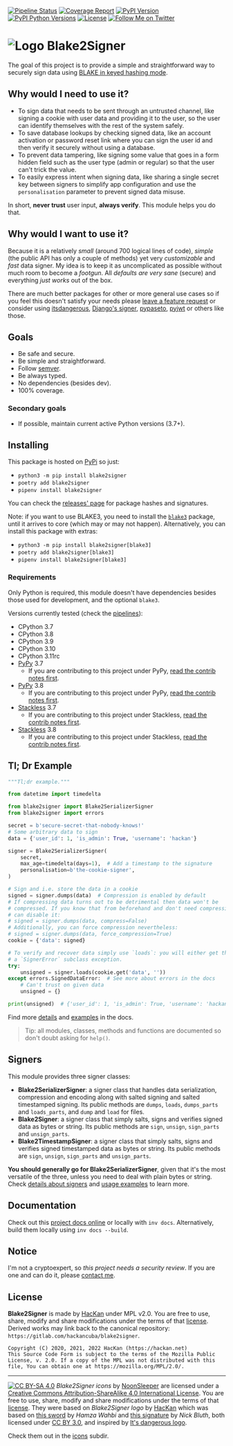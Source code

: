 [![Pipeline Status](https://img.shields.io/gitlab/pipeline/hackancuba/blake2signer/develop?style=plastic)](https://gitlab.com/hackancuba/blake2signer/-/pipelines?page=1&scope=all&ref=develop)
[![Coverage Report](https://img.shields.io/gitlab/coverage/hackancuba/blake2signer/develop?style=plastic)](https://gitlab.com/hackancuba/blake2signer/-/commits/develop)
[![PyPI Version](https://img.shields.io/pypi/v/blake2signer?color=light%20green&style=plastic)](https://pypi.org/project/blake2signer)
[![PyPI Python Versions](https://img.shields.io/pypi/pyversions/blake2signer?color=light%20green&style=plastic)](https://pypi.org/project/blake2signer)
[![License](https://img.shields.io/pypi/l/blake2signer?color=light%20green&style=plastic)](https://gitlab.com/hackancuba/blake2signer/-/blob/main/LICENSE)
[![Follow Me on Twitter](https://img.shields.io/twitter/follow/hackancuba?color=light%20green&style=plastic)](https://twitter.com/hackancuba)

# ![Logo](https://assets.gitlab-static.net/uploads/-/system/project/avatar/21560006/icon_d_dark.png?width=40) Blake2Signer

The goal of this project is to provide a simple and straightforward way to securely sign data using [BLAKE in keyed hashing mode](https://docs.python.org/3/library/hashlib.html#keyed-hashing).

## Why would I need to use it?

* To sign data that needs to be sent through an untrusted channel, like signing a cookie with user data and providing it to the user, so the user can identify themselves with the rest of the system safely.
* To save database lookups by checking signed data, like an account activation or password reset link where you can sign the user id and then verify it securely without using a database.
* To prevent data tampering, like signing some value that goes in a form hidden field such as the user type (admin or regular) so that the user can't trick the value.
* To easily express intent when signing data, like sharing a single secret key between signers to simplify app configuration and use the `personalisation` parameter to prevent signed data misuse.

In short, **never trust** user input, **always verify**. This module helps you do that.

## Why would I want to use it?

Because it is a relatively *small* (around 700 logical lines of code), *simple* (the public API has only a couple of methods) yet very *customizable* and *fast* data signer. My idea is to keep it as uncomplicated as possible without much room to become a *footgun*. All *defaults are very sane* (secure) and everything *just works* out of the box.

There are much better packages for other or more general use cases so if you feel this doesn't satisfy your needs please [leave a feature request](https://gitlab.com/hackancuba/blake2signer/-/issues) or consider using [itsdangerous](https://itsdangerous.palletsprojects.com), [Django's signer](https://docs.djangoproject.com/en/dev/topics/signing), [pypaseto](https://github.com/rlittlefield/pypaseto), [pyjwt](https://github.com/jpadilla/pyjwt) or others like those.

## Goals

* Be safe and secure.
* Be simple and straightforward.
* Follow [semver](https://semver.org/).
* Be always typed.
* No dependencies (besides dev).
* 100% coverage.

### Secondary goals

* If possible, maintain current active Python versions (3.7+).

## Installing

This package is hosted on [PyPi](https://pypi.org/project/blake2signer) so just:

* `python3 -m pip install blake2signer`
* `poetry add blake2signer`
* `pipenv install blake2signer`

You can check the [releases' page](https://gitlab.com/hackancuba/blake2signer/-/releases) for package hashes and signatures.

Note: if you want to use BLAKE3, you need to install the [`blake3`](https://pypi.org/project/blake3/) package, until it arrives to core (which may or may not happen). Alternatively, you can install this package with extras:

* `python3 -m pip install blake2signer[blake3]`
* `poetry add blake2signer[blake3]`
* `pipenv install blake2signer[blake3]`

### Requirements

Only Python is required, this module doesn't have dependencies besides those used for development, and the optional `blake3`.

Versions currently tested (check the [pipelines](https://gitlab.com/hackancuba/blake2signer/-/pipelines)):

* CPython 3.7
* CPython 3.8
* CPython 3.9
* CPython 3.10
* CPython 3.11rc
* [PyPy](https://www.pypy.org) 3.7
    * If you are contributing to this project under PyPy, [read the contrib notes first](CONTRIB.md#working-under-pypy).
* [PyPy](https://www.pypy.org) 3.8
    * If you are contributing to this project under PyPy, [read the contrib notes first](CONTRIB.md#working-under-pypy).
* [Stackless](https://github.com/stackless-dev/stackless/wiki) 3.7
  * If you are contributing to this project under Stackless, [read the contrib notes first](CONTRIB.md#working-under-stackless).
* [Stackless](https://github.com/stackless-dev/stackless/wiki) 3.8
  * If you are contributing to this project under Stackless, [read the contrib notes first](CONTRIB.md#working-under-stackless).

## Tl; Dr Example

```python
"""Tl;dr example."""

from datetime import timedelta

from blake2signer import Blake2SerializerSigner
from blake2signer import errors

secret = b'secure-secret-that-nobody-knows!'
# Some arbitrary data to sign
data = {'user_id': 1, 'is_admin': True, 'username': 'hackan'}

signer = Blake2SerializerSigner(
    secret,
    max_age=timedelta(days=1),  # Add a timestamp to the signature
    personalisation=b'the-cookie-signer',
)

# Sign and i.e. store the data in a cookie
signed = signer.dumps(data)  # Compression is enabled by default
# If compressing data turns out to be detrimental then data won't be
# compressed. If you know that from beforehand and don't need compression, you
# can disable it:
# signed = signer.dumps(data, compress=False)
# Additionally, you can force compression nevertheless:
# signed = signer.dumps(data, force_compression=True)
cookie = {'data': signed}

# To verify and recover data simply use `loads`: you will either get the data or
# a `SignerError` subclass exception.
try:
    unsigned = signer.loads(cookie.get('data', ''))
except errors.SignedDataError:  # See more about errors in the docs
    # Can't trust on given data
    unsigned = {}

print(unsigned)  # {'user_id': 1, 'is_admin': True, 'username': 'hackan'}
```

Find more [details](https://blake2signer.hackan.net/en/stable/details) and [examples](https://blake2signer.hackan.net/en/stable/examples) in the docs.

> Tip: all modules, classes, methods and functions are documented so don't doubt asking for `help()`.

## Signers

This module provides three signer classes:

* **Blake2SerializerSigner**: a signer class that handles data serialization, compression and encoding along with salted signing and salted timestamped signing. Its public methods are `dumps`, `loads`, `dumps_parts` and `loads_parts`, and `dump` and `load` for files.
* **Blake2Signer**: a signer class that simply salts, signs and verifies signed data as bytes or string. Its public methods are `sign`, `unsign`, `sign_parts` and `unsign_parts`.
* **Blake2TimestampSigner**: a signer class that simply salts, signs and verifies signed timestamped data as bytes or string. Its public methods are `sign`, `unsign`, `sign_parts` and `unsign_parts`.

**You should generally go for Blake2SerializerSigner**, given that it's the most versatile of the three, unless you need to deal with plain bytes or string. Check [details about signers](https://blake2signer.hackan.net/en/stable/details) and [usage examples](https://blake2signer.hackan.net/en/stable/examples) to learn more.

## Documentation

Check out this [project docs online](https://blake2signer.hackan.net) or locally with `inv docs`. Alternatively, build them locally using `inv docs --build`.

## Notice

I'm not a cryptoexpert, so *this project needs a security review*. If you are one and can do it, please [contact me](https://hackan.net).

## License

**Blake2Signer** is made by [HacKan](https://hackan.net) under MPL v2.0. You are free to use, share, modify and share modifications under the terms of that [license](LICENSE).  Derived works may link back to the canonical repository: `https://gitlab.com/hackancuba/blake2signer`.

    Copyright (C) 2020, 2021, 2022 HacKan (https://hackan.net)
    This Source Code Form is subject to the terms of the Mozilla Public
    License, v. 2.0. If a copy of the MPL was not distributed with this
    file, You can obtain one at https://mozilla.org/MPL/2.0/.

----

[![CC BY-SA 4.0](https://i.creativecommons.org/l/by-sa/4.0/80x15.png)](https://creativecommons.org/licenses/by-sa/4.0/) *Blake2Signer icons* by [NoonSleeper](https://gitlab.com/noonsleeper) are licensed under a [Creative Commons Attribution-ShareAlike 4.0 International License](https://creativecommons.org/licenses/by-sa/4.0/). You are free to use, share, modify and share modifications under the terms of that [license](https://creativecommons.org/licenses/by-sa/4.0/). They were based on *Blake2Signer logo* by [HacKan](https://hackan.net) which was based on [this sword](https://thenounproject.com/term/samurai-sword/2044449/) by *Hamza Wahbi* and [this signature](https://thenounproject.com/term/sign/184638/) by *Nick Bluth*, both licensed under [CC BY 3.0](https://creativecommons.org/licenses/by/3.0/), and inspired by [It's dangerous logo](https://itsdangerous.palletsprojects.com/en/1.1.x/_images/itsdangerous-logo.png).

Check them out in the [icons](https://gitlab.com/hackancuba/blake2signer/-/blob/develop/icons) subdir.
